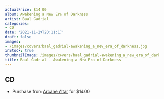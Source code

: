 ```yaml
---
actualPrice: $14.00
album: Awakening a New Era of Darkness
artist: Baal Gadrial
categories:
- CD
date: '2021-11-29T20:11:17'
draft: false
images:
- /images/covers/baal_gadrial-awakening_a_new_era_of_darkness.jpg
inStock: true
thumbnailImage: /images/covers/baal_gadrial-awakening_a_new_era_of_darkness-thumb.jpg
title: Baal Gadrial - Awakening a New Era of Darkness
---
```


## CD
* Purchase from [Arcane Altar](https://arcanealtar.bigcartel.com/product/baal-gadrial-awakening-a-new-era-of-darkness-cd) for $14.00
